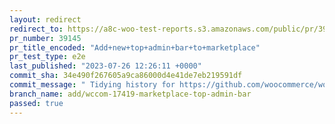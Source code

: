 ```yaml
---
layout: redirect
redirect_to: https://a8c-woo-test-reports.s3.amazonaws.com/public/pr/39145/e2e/index.html
pr_number: 39145
pr_title_encoded: "Add+new+top+admin+bar+to+marketplace"
pr_test_type: e2e
last_published: "2023-07-26 12:26:11 +0000"
commit_sha: 34e490f267605a9ca86000d4e41de7eb219591df
commit_message: " Tidying history for https://github.com/woocommerce/woocommerce/pull/…"
branch_name: add/wccom-17419-marketplace-top-admin-bar
passed: true
---
```

